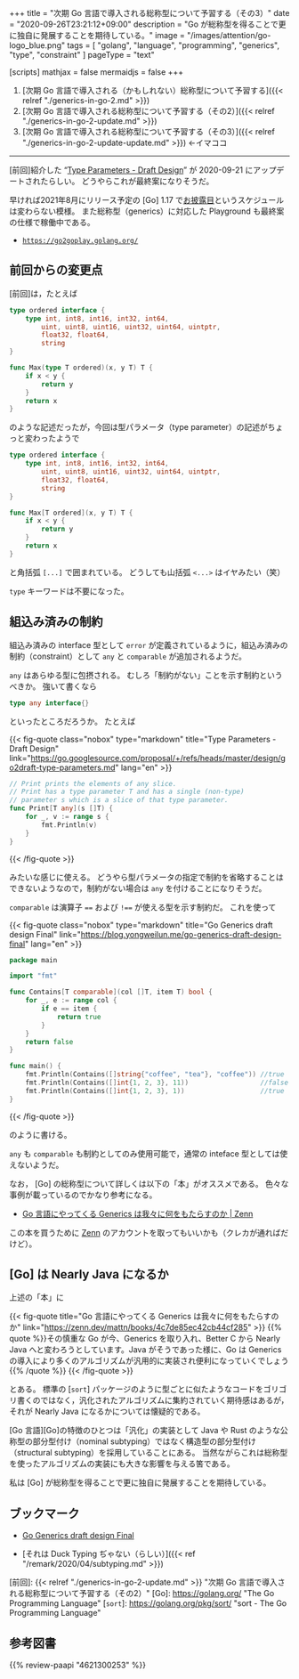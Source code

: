 +++
title = "次期 Go 言語で導入される総称型について予習する（その3）"
date =  "2020-09-26T23:21:12+09:00"
description = "Go が総称型を得ることで更に独自に発展することを期待している。"
image = "/images/attention/go-logo_blue.png"
tags = [ "golang", "language", "programming", "generics", "type", "constraint" ]
pageType = "text"

[scripts]
  mathjax = false
  mermaidjs = false
+++

1. [次期 Go 言語で導入される（かもしれない）総称型について予習する]({{< relref "./generics-in-go-2.md" >}})
1. [次期 Go 言語で導入される総称型について予習する（その2）]({{< relref "./generics-in-go-2-update.md" >}})
1. [次期 Go 言語で導入される総称型について予習する（その3）]({{< relref "./generics-in-go-2-update-update.md" >}}) ←イマココ

----

[前回]紹介した “[Type Parameters - Draft Design](https://go.googlesource.com/proposal/+/refs/heads/master/design/go2draft-type-parameters.md)” が 2020-09-21 にアップデートされたらしい。
どうやらこれが最終案になりそうだ。

早ければ2021年8月にリリース予定の [Go] 1.17 で[お披露目](https://blog.golang.org/generics-next-step "The Next Step for Generics - The Go Blog")というスケジュールは変わらない模様。
また総称型（generics）に対応した Playground も最終案の仕様で稼働中である。

- [`https://go2goplay.golang.org/`](https://go2goplay.golang.org/)

## 前回からの変更点

[前回]は，たとえば

```go
type ordered interface {
	type int, int8, int16, int32, int64,
		uint, uint8, uint16, uint32, uint64, uintptr,
		float32, float64,
		string
}

func Max(type T ordered)(x, y T) T {
    if x < y {
        return y
    }
    return x
}
```

のような記述だったが，今回は型パラメータ（type parameter）の記述がちょっと変わったようで


```go {hl_lines=[8]}
type ordered interface {
	type int, int8, int16, int32, int64,
		uint, uint8, uint16, uint32, uint64, uintptr,
		float32, float64,
		string
}

func Max[T ordered](x, y T) T {
	if x < y {
		return y
	}
	return x
}
```

と角括弧 `[...]` で囲まれている。
どうしても山括弧 `<...>` はイヤみたい（笑）

`type` キーワードは不要になった。

## 組込み済みの制約

組込み済みの interface 型として `error` が定義されているように，組込み済みの制約（constraint）として `any` と `comparable` が追加されるようだ。

`any` はあらゆる型に包摂される。
むしろ「制約がない」ことを示す制約というべきか。
強いて書くなら

```go
type any interface{}
```

といったところだろうか。
たとえば

{{< fig-quote class="nobox" type="markdown" title="Type Parameters - Draft Design" link="https://go.googlesource.com/proposal/+/refs/heads/master/design/go2draft-type-parameters.md" lang="en" >}}
```go {hl_lines=[4]}
// Print prints the elements of any slice.
// Print has a type parameter T and has a single (non-type)
// parameter s which is a slice of that type parameter.
func Print[T any](s []T) {
    for _, v := range s {
		fmt.Println(v)
	}
}
```
{{< /fig-quote >}}

みたいな感じに使える。
どうやら型パラメータの指定で制約を省略することはできないようなので，制約がない場合は `any` を付けることになりそうだ。

`comparable` は演算子 `==` および `!==` が使える型を示す制約だ。
これを使って

{{< fig-quote class="nobox" type="markdown" title="Go Generics draft design Final" link="https://blog.yongweilun.me/go-generics-draft-design-final" lang="en" >}}
```go {hl_lines=[5]}
package main

import "fmt"

func Contains[T comparable](col []T, item T) bool {
	for _, e := range col {
		if e == item {
			return true
		}
	}
	return false
}

func main() {
	fmt.Println(Contains([]string{"coffee", "tea"}, "coffee")) //true
	fmt.Println(Contains([]int{1, 2, 3}, 11))                  //false
	fmt.Println(Contains([]int{1, 2, 3}, 1))                   //true
}
```
{{< /fig-quote >}}


のように書ける。

`any` も `comparable` も制約としてのみ使用可能で，通常の inteface 型としては使えないようだ。

なお， [Go] の総称型について詳しくは以下の「本」がオススメである。
色々な事例が載っているのでかなり参考になる。

- [Go 言語にやってくる Generics は我々に何をもたらすのか | Zenn](https://zenn.dev/mattn/books/4c7de85ec42cb44cf285)

この本を買うために [Zenn](https://zenn.dev/) のアカウントを取ってもいいかも（クレカが通ればだけど）。

## [Go] は Nearly Java になるか

上述の「本」に

{{< fig-quote title="Go 言語にやってくる Generics は我々に何をもたらすのか" link="https://zenn.dev/mattn/books/4c7de85ec42cb44cf285" >}}
{{% quote %}}その慎重な Go が今、Generics を取り入れ、Better C から Nearly Java へと変わろうとしています。Java がそうであった様に、Go は Generics の導入により多くのアルゴリズムが汎用的に実装され便利になっていくでしょう{{% /quote %}}
{{< /fig-quote >}}

とある。
標準の [`sort`] パッケージのように型ごとに似たようなコードをゴリゴリ書くのではなく，汎化されたアルゴリズムに集約されていく期待感はあるが，それが Nearly Java になるかについては懐疑的である。

[Go 言語][Go]の特徴のひとつは「汎化」の実装として Java や Rust のような公称型の部分型付け（nominal subtyping）ではなく構造型の部分型付け（structural subtyping）を採用していることにある。
当然ながらこれは総称型を使ったアルゴリズムの実装にも大きな影響を与える筈である。

私は [Go] が総称型を得ることで更に独自に発展することを期待している。

## ブックマーク

- [Go Generics draft design Final](https://blog.yongweilun.me/go-generics-draft-design-final?guid=none&deviceId=0389b3ed-c102-4f48-ba65-49e5f54124a4)

- [それは Duck Typing ぢゃない（らしい）]({{< ref "/remark/2020/04/subtyping.md" >}})

[前回]: {{< relref "./generics-in-go-2-update.md" >}} "次期 Go 言語で導入される総称型について予習する（その2）"
[Go]: https://golang.org/ "The Go Programming Language"
[`sort`]: https://golang.org/pkg/sort/ "sort - The Go Programming Language"

## 参考図書

{{% review-paapi "4621300253" %}} <!-- プログラミング言語Go -->
